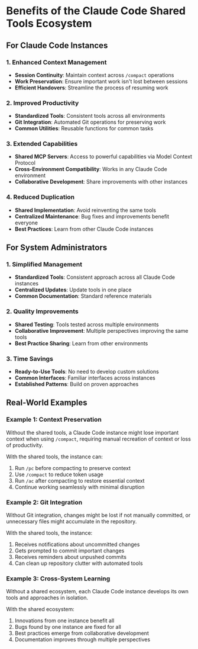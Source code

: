 # Benefits of the Claude Code Shared Tools Ecosystem

## For Claude Code Instances

### 1. Enhanced Context Management

- **Session Continuity**: Maintain context across `/compact` operations
- **Work Preservation**: Ensure important work isn't lost between sessions
- **Efficient Handovers**: Streamline the process of resuming work

### 2. Improved Productivity

- **Standardized Tools**: Consistent tools across all environments
- **Git Integration**: Automated Git operations for preserving work
- **Common Utilities**: Reusable functions for common tasks

### 3. Extended Capabilities

- **Shared MCP Servers**: Access to powerful capabilities via Model Context Protocol
- **Cross-Environment Compatibility**: Works in any Claude Code environment
- **Collaborative Development**: Share improvements with other instances

### 4. Reduced Duplication

- **Shared Implementation**: Avoid reinventing the same tools
- **Centralized Maintenance**: Bug fixes and improvements benefit everyone
- **Best Practices**: Learn from other Claude Code instances

## For System Administrators

### 1. Simplified Management

- **Standardized Tools**: Consistent approach across all Claude Code instances
- **Centralized Updates**: Update tools in one place
- **Common Documentation**: Standard reference materials

### 2. Quality Improvements

- **Shared Testing**: Tools tested across multiple environments
- **Collaborative Improvement**: Multiple perspectives improving the same tools
- **Best Practice Sharing**: Learn from other environments

### 3. Time Savings

- **Ready-to-Use Tools**: No need to develop custom solutions
- **Common Interfaces**: Familiar interfaces across instances
- **Established Patterns**: Build on proven approaches

## Real-World Examples

### Example 1: Context Preservation

Without the shared tools, a Claude Code instance might lose important context when using `/compact`, requiring manual recreation of context or loss of productivity.

With the shared tools, the instance can:
1. Run `/pc` before compacting to preserve context
2. Use `/compact` to reduce token usage
3. Run `/ac` after compacting to restore essential context
4. Continue working seamlessly with minimal disruption

### Example 2: Git Integration

Without Git integration, changes might be lost if not manually committed, or unnecessary files might accumulate in the repository.

With the shared tools, the instance:
1. Receives notifications about uncommitted changes
2. Gets prompted to commit important changes
3. Receives reminders about unpushed commits
4. Can clean up repository clutter with automated tools

### Example 3: Cross-System Learning

Without a shared ecosystem, each Claude Code instance develops its own tools and approaches in isolation.

With the shared ecosystem:
1. Innovations from one instance benefit all
2. Bugs found by one instance are fixed for all
3. Best practices emerge from collaborative development
4. Documentation improves through multiple perspectives